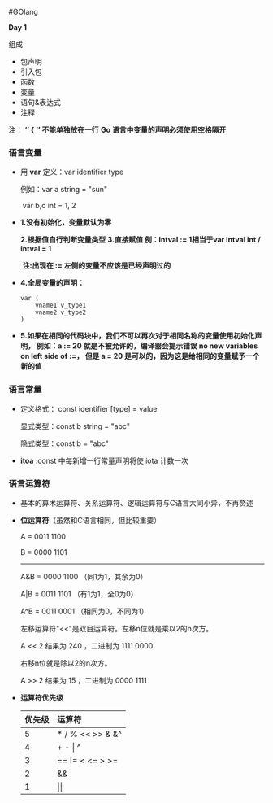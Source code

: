 #GOlang 

**Day 1**

组成
- 包声明
- 引入包
- 函数
- 变量
- 语句&表达式
- 注释

注：
**‘’ { ‘’ 不能单独放在一行**
**Go 语言中变量的声明必须使用空格隔开**

### 语言变量

- 用 **var** 定义：var identifier type

  例如：var a string = "sun"

  ​           var b,c int = 1, 2

- **1.没有初始化，变量默认为零**

  **2.根据值自行判断变量类型**
  **3.直接赋值 例：intval := 1相当于var intval int  /  intval = 1**

  ​    **注:出现在 := 左侧的变量不应该是已经声明过的**

- **4.全局变量的声明：**

  ```
  var (
      vname1 v_type1
      vname2 v_type2
  )
  ```

- **5.如果在相同的代码块中，我们不可以再次对于相同名称的变量使用初始化声明，
例如：a := 20 就是不被允许的，编译器会提示错误 no new variables on left side of :=，
但是 a = 20 是可以的，因为这是给相同的变量赋予一个新的值**

### 语言常量

- 定义格式： const identifier [type] = value

  显式类型：const b string = "abc"

  隐式类型：const b = "abc"

- **itoa** :const 中每新增一行常量声明将使 iota 计数一次



### 语言运算符

- 基本的算术运算符、关系运算符、逻辑运算符与C语言大同小异，不再赘述

- **位运算符**（虽然和C语言相同，但比较重要）

  A = 0011 1100

  B = 0000 1101

  -----------------

  A&B = 0000 1100 （同1为1，其余为0）

  A|B = 0011 1101   （有1为1，全0为0）

  A^B = 0011 0001   （相同为0，不同为1）

  左移运算符"<<"是双目运算符。左移n位就是乘以2的n次方。

  A << 2 结果为 240 ，二进制为 1111 0000

  右移n位就是除以2的n次方。

  A >> 2 结果为 15 ，二进制为 0000 1111

- **运算符优先级**

  | 优先级 | 运算符           |
  | :----- | :--------------- |
  | 5      | * / % << >> & &^ |
  | 4      | + - \| ^         |
  | 3      | == != < <= > >=  |
  | 2      | &&               |
  | 1      | \|\|             |













